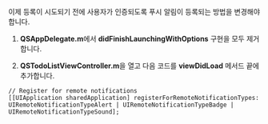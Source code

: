 
이제 등록이 시도되기 전에 사용자가 인증되도록 푸시 알림이 등록되는 방법을 변경해야 합니다.

1. **QSAppDelegate.m**에서 **didFinishLaunchingWithOptions** 구현을 모두 제거합니다.

2. **QSTodoListViewController.m**을 열고 다음 코드를 **viewDidLoad** 메서드 끝에 추가합니다.

```
// Register for remote notifications
[[UIApplication sharedApplication] registerForRemoteNotificationTypes:
UIRemoteNotificationTypeAlert | UIRemoteNotificationTypeBadge | UIRemoteNotificationTypeSound];
```

<!---HONumber=August15_HO6-->